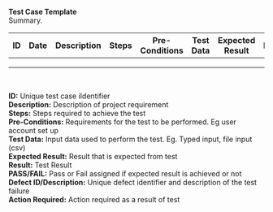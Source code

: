**Test Case Template** <br />
Summary. <br />

| ID | Date | Description | Steps | Pre-Conditions| Test Data | Expected Result | Result | Pass/Fail | Defect ID/Description | Action Required | 
| ------------- | ------------- | ------------- | ------------- | ------------- | ------------- | ------------- | ------------- | ------------- | ------------- | ------------- |
|  |  |   |  |  |  | |  | | |  |
|  |  |   |  |  |  | |  | | |  | 
|  |  |   |  |  |  | |  | | |  |  

<br />

**ID:** Unique test case iIdentifier<br />
**Description:** Description of project requirement<br />
**Steps:**  Steps required to achieve the test <br />
**Pre-Conditions:** Requirements for the test to be performed. Eg user account set up<br />
**Test Data:** Input data used to perform the test. Eg. Typed input, file input (csv)<br />
**Expected Result:** Result that is expected from test<br />
**Result:** Test Result<br />
**PASS/FAIL:** Pass or Fail assigned if expected result is achieved or not <br />
**Defect ID/Description:** Unique defect identifier and description of the test failure <br />
**Action Required:** Action required as a result of test
